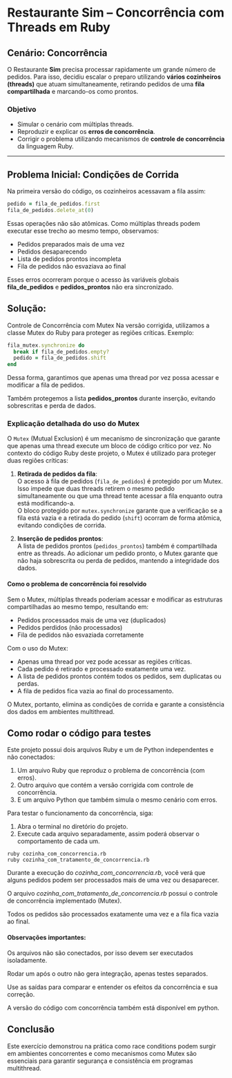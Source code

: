 # Restaurante Sim – Concorrência com Threads em Ruby

## Cenário: Concorrência

O Restaurante **Sim** precisa processar rapidamente um grande número de pedidos. Para isso, decidiu escalar o preparo utilizando **vários cozinheiros (threads)** que atuam simultaneamente, retirando pedidos de uma **fila compartilhada** e marcando-os como prontos.

### Objetivo

- Simular o cenário com múltiplas threads.
- Reproduzir e explicar os **erros de concorrência**.
- Corrigir o problema utilizando mecanismos de **controle de concorrência** da linguagem Ruby.

---

## Problema Inicial: Condições de Corrida

Na primeira versão do código, os cozinheiros acessavam a fila assim:

```ruby
pedido = fila_de_pedidos.first
fila_de_pedidos.delete_at(0)
```

Essas operações não são atômicas. Como múltiplas threads podem executar esse trecho ao mesmo tempo, observamos:

*  Pedidos preparados mais de uma vez
*  Pedidos desaparecendo
*  Lista de pedidos prontos incompleta
*  Fila de pedidos não esvaziava ao final

Esses erros ocorreram porque o acesso às variáveis globais **fila_de_pedidos** e **pedidos_prontos** não era sincronizado.

## Solução:
Controle de Concorrência com Mutex
Na versão corrigida, utilizamos a classe Mutex do Ruby para proteger as regiões críticas. Exemplo:

```ruby
fila_mutex.synchronize do
  break if fila_de_pedidos.empty?
  pedido = fila_de_pedidos.shift
end
```

Dessa forma, garantimos que apenas uma thread por vez possa acessar e modificar a fila de pedidos.

Também protegemos a lista **pedidos_prontos** durante inserção, evitando sobrescritas e perda de dados.

### Explicação detalhada do uso do Mutex

O `Mutex` (Mutual Exclusion) é um mecanismo de sincronização que garante que apenas uma thread execute um bloco de código crítico por vez. No contexto do código Ruby deste projeto, o Mutex é utilizado para proteger duas regiões críticas:

1. **Retirada de pedidos da fila**:  
   O acesso à fila de pedidos (`fila_de_pedidos`) é protegido por um Mutex. Isso impede que duas threads retirem o mesmo pedido simultaneamente ou que uma thread tente acessar a fila enquanto outra está modificando-a.  
   O bloco protegido por `mutex.synchronize` garante que a verificação se a fila está vazia e a retirada do pedido (`shift`) ocorram de forma atômica, evitando condições de corrida.

2. **Inserção de pedidos prontos**:  
   A lista de pedidos prontos (`pedidos_prontos`) também é compartilhada entre as threads. Ao adicionar um pedido pronto, o Mutex garante que não haja sobrescrita ou perda de pedidos, mantendo a integridade dos dados.

#### Como o problema de concorrência foi resolvido

Sem o Mutex, múltiplas threads poderiam acessar e modificar as estruturas compartilhadas ao mesmo tempo, resultando em:
- Pedidos processados mais de uma vez (duplicados)
- Pedidos perdidos (não processados)
- Fila de pedidos não esvaziada corretamente

Com o uso do Mutex:
- Apenas uma thread por vez pode acessar as regiões críticas.
- Cada pedido é retirado e processado exatamente uma vez.
- A lista de pedidos prontos contém todos os pedidos, sem duplicatas ou perdas.
- A fila de pedidos fica vazia ao final do processamento.

O Mutex, portanto, elimina as condições de corrida e garante a consistência dos dados em ambientes multithread.

## Como rodar o código para testes

Este projeto possui dois arquivos Ruby e um de Python independentes e não conectados:

1. Um arquivo Ruby que reproduz o problema de concorrência (com erros).
2. Outro arquivo que contém a versão corrigida com controle de concorrência.
3. E um arquivo Python que também simula o mesmo cenário com erros.

Para testar o funcionamento da concorrência, siga:
1. Abra o terminal no diretório do projeto.
2. Execute cada arquivo separadamente, assim poderá observar o comportamento de cada um.
````
ruby cozinha_com_concorrencia.rb
ruby cozinha_com_tratamento_de_concorrencia.rb
``````

Durante a execução do _cozinha_com_concorrencia.rb_, você verá que alguns pedidos podem ser processados mais de uma vez ou desaparecer.

O arquivo _cozinha_com_tratamento_de_concorrencia.rb_ possui o controle de concorrência implementado (Mutex).

Todos os pedidos são processados exatamente uma vez e a fila fica vazia ao final.

#### Observações importantes:
Os arquivos não são conectados, por isso devem ser executados isoladamente.

Rodar um após o outro não gera integração, apenas testes separados.

Use as saídas para comparar e entender os efeitos da concorrência e sua correção.

A versão do código com concorrência também está disponível em python.

## Conclusão
Este exercício demonstrou na prática como race conditions podem surgir em ambientes concorrentes e como mecanismos como Mutex são essenciais para garantir segurança e consistência em programas multithread.
